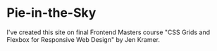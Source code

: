# Pie-in-the-Sky
I've created this site on final Frontend Masters course "CSS Grids and Flexbox for Responsive Web Design" by Jen Kramer.
